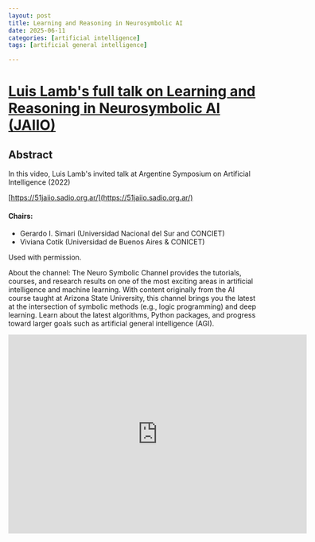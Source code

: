 ```yaml
---
layout: post
title: Learning and Reasoning in Neurosymbolic AI 
date: 2025-06-11
categories: [artificial intelligence]
tags: [artificial general intelligence]

---
```


# [Luis Lamb's full talk on Learning and Reasoning in Neurosymbolic AI (JAIIO)](https://www.youtube.com/watch?v=2XB62g7Vw44) 

## Abstract

In this video, Luis Lamb's invited talk at Argentine Symposium on Artificial Intelligence (2022)

[https://51jaiio.sadio.org.ar/](https://51jaiio.sadio.org.ar/)

#### Chairs:
* Gerardo I. Simari (Universidad Nacional del Sur and CONCIET)
* Viviana Cotik (Universidad de Buenos Aires & CONICET)



Used with permission.

About the channel:
The Neuro Symbolic Channel provides the tutorials, courses, and research results on one of the most exciting areas in artificial intelligence and machine learning.  With content originally from the AI course taught at Arizona State University, this channel brings you the latest at the intersection of symbolic methods (e.g., logic programming) and deep learning.  Learn about the latest algorithms, Python packages, and progress toward larger goals such as artificial general intelligence (AGI).


<iframe width="600" height="400" src="https://www.youtube.com/embed/2XB62g7Vw44?si=0WRsjXUNk8NNgpCy" title="YouTube video player" frameborder="0" allow="accelerometer; autoplay; clipboard-write; encrypted-media; gyroscope; picture-in-picture; web-share" referrerpolicy="strict-origin-when-cross-origin" allowfullscreen></iframe>